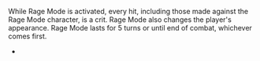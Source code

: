 While Rage Mode is activated, every hit, including those made against the Rage Mode character, is a crit. 
Rage Mode also changes the player's appearance.
Rage Mode lasts for 5 turns or until end of combat, whichever comes first.

-